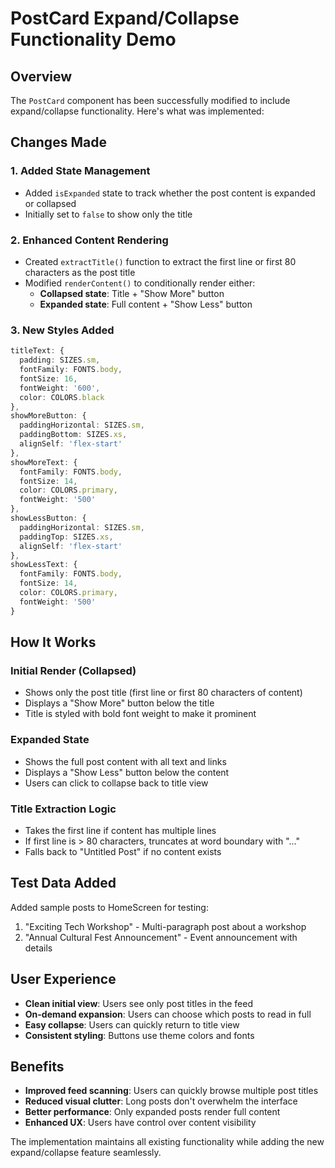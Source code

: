 # PostCard Expand/Collapse Functionality Demo

## Overview
The `PostCard` component has been successfully modified to include expand/collapse functionality. Here's what was implemented:

## Changes Made

### 1. Added State Management
- Added `isExpanded` state to track whether the post content is expanded or collapsed
- Initially set to `false` to show only the title

### 2. Enhanced Content Rendering
- Created `extractTitle()` function to extract the first line or first 80 characters as the post title
- Modified `renderContent()` to conditionally render either:
  - **Collapsed state**: Title + "Show More" button
  - **Expanded state**: Full content + "Show Less" button

### 3. New Styles Added
```typescript
titleText: {
  padding: SIZES.sm,
  fontFamily: FONTS.body,
  fontSize: 16,
  fontWeight: '600',
  color: COLORS.black
},
showMoreButton: {
  paddingHorizontal: SIZES.sm,
  paddingBottom: SIZES.xs,
  alignSelf: 'flex-start'
},
showMoreText: {
  fontFamily: FONTS.body,
  fontSize: 14,
  color: COLORS.primary,
  fontWeight: '500'
},
showLessButton: {
  paddingHorizontal: SIZES.sm,
  paddingTop: SIZES.xs,
  alignSelf: 'flex-start'
},
showLessText: {
  fontFamily: FONTS.body,
  fontSize: 14,
  color: COLORS.primary,
  fontWeight: '500'
}
```

## How It Works

### Initial Render (Collapsed)
- Shows only the post title (first line or first 80 characters of content)
- Displays a "Show More" button below the title
- Title is styled with bold font weight to make it prominent

### Expanded State
- Shows the full post content with all text and links
- Displays a "Show Less" button below the content
- Users can click to collapse back to title view

### Title Extraction Logic
- Takes the first line if content has multiple lines
- If first line is > 80 characters, truncates at word boundary with "..."
- Falls back to "Untitled Post" if no content exists

## Test Data Added
Added sample posts to HomeScreen for testing:
1. "Exciting Tech Workshop" - Multi-paragraph post about a workshop
2. "Annual Cultural Fest Announcement" - Event announcement with details

## User Experience
- **Clean initial view**: Users see only post titles in the feed
- **On-demand expansion**: Users can choose which posts to read in full
- **Easy collapse**: Users can quickly return to title view
- **Consistent styling**: Buttons use theme colors and fonts

## Benefits
- **Improved feed scanning**: Users can quickly browse multiple post titles
- **Reduced visual clutter**: Long posts don't overwhelm the interface
- **Better performance**: Only expanded posts render full content
- **Enhanced UX**: Users have control over content visibility

The implementation maintains all existing functionality while adding the new expand/collapse feature seamlessly.